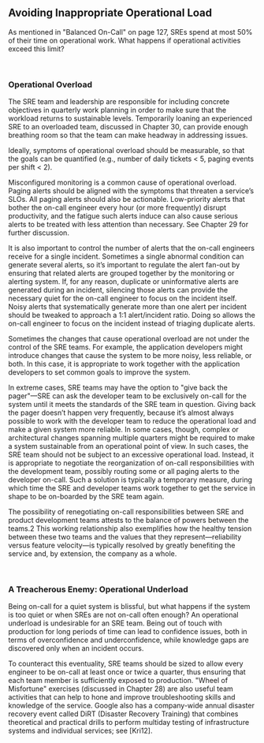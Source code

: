 ## **Avoiding Inappropriate Operational Load**

As mentioned in "Balanced On-Call" on page 127, SREs spend at most 50% of their time on operational work. What happens if operational activities exceed this limit?

<br>

### **Operational Overload**

The SRE team and leadership are responsible for including concrete objectives in quarterly work planning in order to make sure that the workload returns to sustainable levels. Temporarily loaning an experienced SRE to an overloaded team, discussed in Chapter 30, can provide enough breathing room so that the team can make headway in addressing issues.

Ideally, symptoms of operational overload should be measurable, so that the goals can be quantified (e.g., number of daily tickets < 5, paging events per shift < 2).

Misconfigured monitoring is a common cause of operational overload. Paging alerts should be aligned with the symptoms that threaten a service’s SLOs. All paging alerts should also be actionable. Low-priority alerts that bother the on-call engineer every hour (or more frequently) disrupt productivity, and the fatigue such alerts induce can also cause serious alerts to be treated with less attention than necessary. See Chapter 29 for further discussion.

It is also important to control the number of alerts that the on-call engineers receive for a single incident. Sometimes a single abnormal condition can generate several alerts, so it’s important to regulate the alert fan-out by ensuring that related alerts are grouped together by the monitoring or alerting system. If, for any reason, duplicate or uninformative alerts are generated during an incident, silencing those alerts can provide the necessary quiet for the on-call engineer to focus on the incident itself. Noisy alerts that systematically generate more than one alert per incident should be tweaked to approach a 1:1 alert/incident ratio. Doing so allows the on-call engineer to focus on the incident instead of triaging duplicate alerts.

Sometimes the changes that cause operational overload are not under the control of the SRE teams. For example, the application developers might introduce changes that cause the system to be more noisy, less reliable, or both. In this case, it is appropriate to work together with the application developers to set common goals to improve the system.

In extreme cases, SRE teams may have the option to "give back the pager"—SRE can ask the developer team to be exclusively on-call for the system until it meets the standards of the SRE team in question. Giving back the pager doesn’t happen very frequently, because it’s almost always possible to work with the developer team to reduce the operational load and make a given system more reliable. In some cases, though, complex or architectural changes spanning multiple quarters might be required to make a system sustainable from an operational point of view. In such cases, the SRE team should not be subject to an excessive operational load. Instead, it is appropriate to negotiate the reorganization of on-call responsibilities with the development team, possibly routing some or all paging alerts to the developer on-call. Such a solution is typically a temporary measure, during which time the SRE and developer teams work together to get the service in shape to be on-boarded by the SRE team again.

The possibility of renegotiating on-call responsibilities between SRE and product development teams attests to the balance of powers between the teams.2 This working relationship also exemplifies how the healthy tension between these two teams and the values that they represent—reliability versus feature velocity—is typically resolved by greatly benefiting the service and, by extension, the company as a whole.

<br>

### **A Treacherous Enemy: Operational Underload**

Being on-call for a quiet system is blissful, but what happens if the system is too quiet or when SREs are not on-call often enough? An operational underload is undesirable for an SRE team. Being out of touch with production for long periods of time can lead to confidence issues, both in terms of overconfidence and underconfidence, while knowledge gaps are discovered only when an incident occurs.

To counteract this eventuality, SRE teams should be sized to allow every engineer to be on-call at least once or twice a quarter, thus ensuring that each team member is sufficiently exposed to production. "Wheel of Misfortune" exercises (discussed in Chapter 28) are also useful team activities that can help to hone and improve troubleshooting skills and knowledge of the service. Google also has a company-wide annual disaster recovery event called DiRT (Disaster Recovery Training) that combines theoretical and practical drills to perform multiday testing of infrastructure systems and individual services; see [Kri12].
